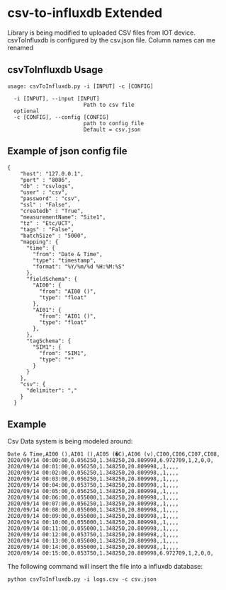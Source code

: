 # csv-to-influxdb Extended
Library is being modified to uploaded CSV files from IOT device.
csvToInfluxdb is configured by the csv.json file. Column names can me renamed

## csvToInfluxdb Usage

```
usage: csvToInfluxdb.py -i [INPUT] -c [CONFIG]

  -i [INPUT], --input [INPUT]
                        Path to csv file 
  optional
  -c [CONFIG], --config [CONFIG]
                        path to config file
                        Default = csv.json

```

## Example of json config file

```
{
    "host": "127.0.0.1",
    "port" : "8086",
    "db" : "csvlogs",
    "user" : "csv",
    "password" : "csv",
    "ssl" : "False",
    "createdb" : "True",
    "measurementName": "Site1",
    "tz" : "Etc/UCT",
    "tags" : "False",
    "batchSize" : "5000",
    "mapping": {
      "time": {
        "from": "Date & Time",
        "type": "timestamp",
        "format": "%Y/%m/%d %H:%M:%S"
      },
      "fieldSchema": {
        "AI00": {
          "from": "AI00 ()",
          "type": "float"
        },
        "AI01": {
          "from": "AI01 ()",
          "type": "float"
        },
      },
      "tagSchema": {
        "SIM1": {
          "from": "SIM1",
          "type": "*"
        }
      }
    },
    "csv": {
      "delimiter": ","
    }
  }

```

## Example

Csv Data system is being modeled around:
```
Date & Time,AI00 (),AI01 (),AI05 (�C),AI06 (v),CI00,CI06,CI07,CI08,
2020/09/14 00:00:00,0.056250,1.348250,20.809998,6.972709,1,2,0,0,
2020/09/14 00:01:00,0.056250,1.348250,20.809998,,1,,,,
2020/09/14 00:02:00,0.056250,1.348250,20.809998,,1,,,,
2020/09/14 00:03:00,0.056250,1.348250,20.809998,,1,,,,
2020/09/14 00:04:00,0.053750,1.348250,20.809998,,1,,,,
2020/09/14 00:05:00,0.056250,1.348250,20.809998,,1,,,,
2020/09/14 00:06:00,0.055000,1.348250,20.809998,,1,,,,
2020/09/14 00:07:00,0.056250,1.348250,20.809998,,1,,,,
2020/09/14 00:08:00,0.055000,1.348250,20.809998,,1,,,,
2020/09/14 00:09:00,0.055000,1.348250,20.809998,,1,,,,
2020/09/14 00:10:00,0.055000,1.348250,20.809998,,1,,,,
2020/09/14 00:11:00,0.055000,1.348250,20.809998,,1,,,,
2020/09/14 00:12:00,0.053750,1.348250,20.809998,,1,,,,
2020/09/14 00:13:00,0.055000,1.348250,20.809998,,1,,,,
2020/09/14 00:14:00,0.055000,1.348250,20.809998,,1,,,,
2020/09/14 00:15:00,0.053750,1.348250,20.809998,6.972709,1,2,0,0,
```

The following command will insert the file into a influxdb database:

```python csvToInfluxdb.py -i logs.csv -c csv.json```
